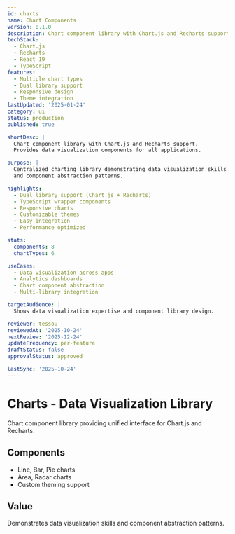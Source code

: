 ```yaml
---
id: charts
name: Chart Components
version: 0.1.0
description: Chart component library with Chart.js and Recharts support
techStack:
  - Chart.js
  - Recharts
  - React 19
  - TypeScript
features:
  - Multiple chart types
  - Dual library support
  - Responsive design
  - Theme integration
lastUpdated: '2025-01-24'
category: ui
status: production
published: true

shortDesc: |
  Chart component library with Chart.js and Recharts support.
  Provides data visualization components for all applications.

purpose: |
  Centralized charting library demonstrating data visualization skills
  and component abstraction patterns.

highlights:
  - Dual library support (Chart.js + Recharts)
  - TypeScript wrapper components
  - Responsive charts
  - Customizable themes
  - Easy integration
  - Performance optimized

stats:
  components: 8
  chartTypes: 6

useCases:
  - Data visualization across apps
  - Analytics dashboards
  - Chart component abstraction
  - Multi-library integration

targetAudience: |
  Shows data visualization expertise and component library design.

reviewer: tessou
reviewedAt: '2025-10-24'
nextReview: '2025-12-24'
updateFrequency: per-feature
draftStatus: false
approvalStatus: approved

lastSync: '2025-10-24'
---
```


# Charts - Data Visualization Library

Chart component library providing unified interface for Chart.js and Recharts.

## Components
- Line, Bar, Pie charts
- Area, Radar charts
- Custom theming support

## Value
Demonstrates data visualization skills and component abstraction patterns.

